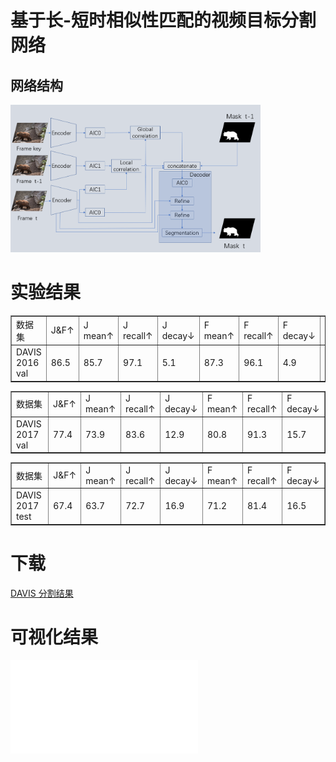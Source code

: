 # 基于长-短时相似性匹配的视频目标分割网络
## 网络结构
<img src="图片/网络结构图.png" width="400px"/>

# 实验结果
<table border="1">
<tr>
<td>数据集</td>
<td>J&F↑</td>
<td>J mean↑</td>
<td>J recall↑</td>
<td>J decay↓</td>
<td>F mean↑</td>
<td>F recall↑</td>
<td>F decay↓</td>
<td>FPS↑</td>
</tr>
<tr>
<td>DAVIS 2016 val</td>
<td>86.5</td>
<td>85.7</td>
<td>97.1</td>
<td>5.1</td>
<td>87.3</td>
<td>96.1</td>
<td>4.9</td>
<td>21.3</td>
</tr>
</table>

<table border="1">
<tr>
<td>数据集</td>
<td>J&F↑</td>
<td>J mean↑</td>
<td>J recall↑</td>
<td>J decay↓</td>
<td>F mean↑</td>
<td>F recall↑</td>
<td>F decay↓</td>
</tr>
<tr>
<td>DAVIS 2017 val</td>
<td>77.4</td>
<td>73.9</td>
<td>83.6</td>
<td>12.9</td>
<td>80.8</td>
<td>91.3</td>
<td>15.7</td>
</tr>
</table>

<table border="1">
<tr>
<td>数据集</td>
<td>J&F↑</td>
<td>J mean↑</td>
<td>J recall↑</td>
<td>J decay↓</td>
<td>F mean↑</td>
<td>F recall↑</td>
<td>F decay↓</td>
</tr>
<tr>
<td>DAVIS 2017 test</td>
<td>67.4</td>
<td>63.7</td>
<td>72.7</td>
<td>16.9</td>
<td>71.2</td>
<td>81.4</td>
<td>16.5</td>
</tr>
</table>

# 下载
[DAVIS 分割结果](https://share.weiyun.com/nSPPQAV7)

# 可视化结果
<iframe src="//player.bilibili.com/player.html?aid=884235823&bvid=BV1jK4y1Y7yd&cid=223463073&page=1" scrolling="no" border="0" frameborder="no" framespacing="0" allowfullscreen="true"> </iframe>
